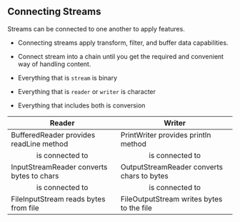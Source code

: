 ## Connecting Streams

Streams can be connected to one another to apply features.

- Connecting streams apply transform, filter, and buffer data capabilities.
- Connect stream into a chain until you get the required and convenient way of handling content.

- Everything that is `stream` is binary
- Everything that is `reader` or `writer` is character
- Everything that includes both is conversion


| Reader                                    | Writer                                     |
|-------------------------------------------|--------------------------------------------|
| BufferedReader provides readLine method   | PrintWriter provides println method        |
| <center>is connected to</center>          | <center>is connected to</center>           |
| InputStreamReader converts bytes to chars | OutputStreamReader converts chars to bytes |
| <center>is connected to</center>          | <center>is connected to</center>           |
| FileInputStream reads bytes from file     | FileOutputStream writes bytes to the file  |